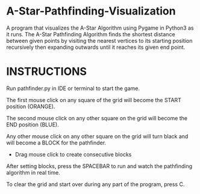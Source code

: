 # A-Star-Pathfinding-Visualization
A program that visualizes the A-Star Algorithm using Pygame in Python3 as it runs. The A-Star Pathfinding Algorithm finds the shortest distance between given points by visiting the nearest vertices to its starting position recursively then expanding outwards until it reaches its given end point.

# INSTRUCTIONS

Run pathfinder.py in IDE or terminal to start the game.

The first mouse click on any square of the grid will become the START position (ORANGE).

The second mouse click on any other square on the grid will become the END position (BLUE).

Any other mouse click on any other square on the grid will turn black and will become a BLOCK for the pathfinder.
- Drag mouse click to create consecutive blocks

After setting blocks, press the SPACEBAR to run and watch the pathfinding algorithm in real time.

To clear the grid and start over during any part of the program, press C. 


